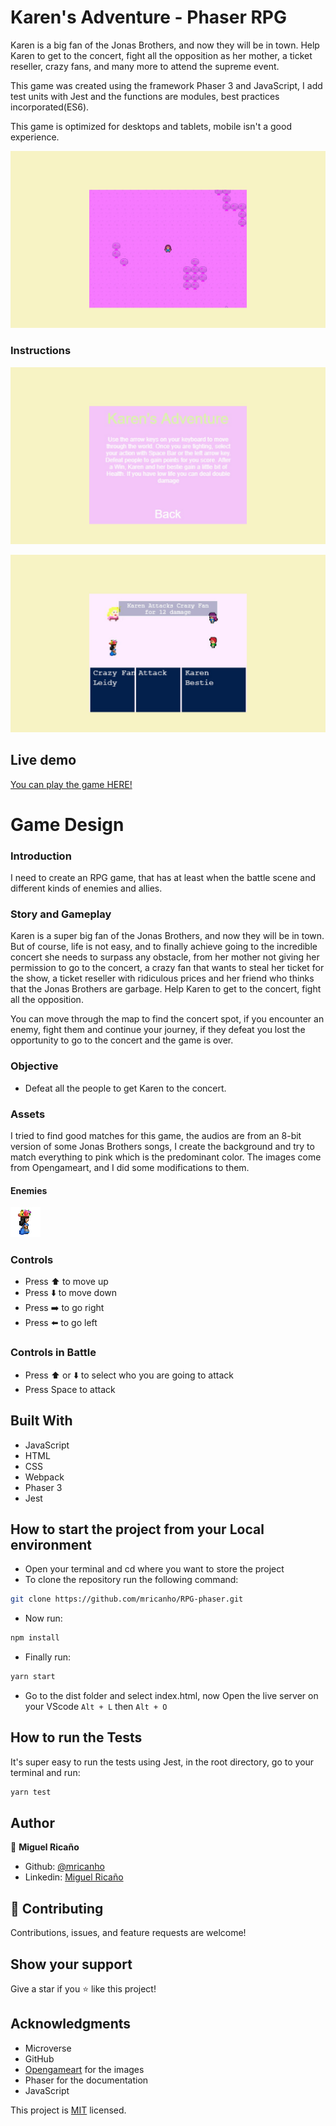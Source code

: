 # Karen's Adventure - Phaser RPG

Karen is a big fan of the Jonas Brothers, and now they will be in town. Help Karen to get to the concert, fight all the opposition as her mother, a ticket reseller, crazy fans, and many more to attend the supreme event.

This game was created using the framework Phaser 3 and JavaScript, I add test units with Jest and the functions are modules, best practices incorporated(ES6).

This game is optimized for desktops and tablets, mobile isn't a good experience.

![screenshot](dist/assets/screen-1.jpeg)

### Instructions

![screenshot](dist/assets/screen-2.jpeg)

![screenshot](dist/assets/screen-3.jpeg)

## Live demo

[You can play the game HERE!](https://nervous-hypatia-7cd6e3.netlify.app/)

# Game Design

### Introduction

I need to create an RPG game, that has at least when the battle scene and different kinds of enemies and allies.

### Story and Gameplay
Karen is a super big fan of the Jonas Brothers, and now they will be in town. But of course, life is not easy, and to finally achieve going to the incredible concert she needs to surpass any obstacle, from her mother not giving her permission to go to the concert, a crazy fan that wants to steal her ticket for the show, a ticket reseller with ridiculous prices and her friend who thinks that the Jonas Brothers are garbage. Help Karen to get to the concert, fight all the opposition. 

You can move through the map to find the concert spot, if you encounter an enemy, fight them and continue your journey, if they defeat you lost the opportunity to go to the concert and the game is over.
### Objective
- Defeat all the people to get Karen to the concert.

### Assets
I tried to find good matches for this game, the audios are from an 8-bit version of some Jonas Brothers songs, I create the background and try to match everything to pink which is the predominant color. The images come from Opengameart, and I did some modifications to them.

#### Enemies
![Karen's mother](dist/assets/leidy.png)
### Controls
- Press ⬆️ to move up
- Press ⬇️ to move down
- Press ➡️ to go right
- Press ⬅️ to go left
### Controls in Battle
- Press ⬆️ or ⬇️ to select who you are going to attack
- Press Space to attack
## Built With

- JavaScript
- HTML
- CSS
- Webpack
- Phaser 3
- Jest

## How to start the project from your Local environment

- Open your terminal and cd where you want to store the project
- To clone the repository run the following command:
```bash
git clone https://github.com/mricanho/RPG-phaser.git
```
- Now run:
```bash
npm install
```
- Finally run:
```bash
yarn start
```
- Go to the dist folder and select index.html, now Open the live server on your VScode `Alt + L` then `Alt + O`

## How to run the Tests

It's super easy to run the tests using Jest, in the root directory, go to your terminal and run:
```bash
yarn test
```
## Author

👤 **Miguel Ricaño**

- Github: [@mricanho](https://github.com/mricanho)
- Linkedin: [Miguel Ricaño](https://www.linkedin.com/in/mricanho/)

## 🤝 Contributing

Contributions, issues, and feature requests are welcome!

## Show your support

Give a star if you :star: like this project!

## Acknowledgments

- Microverse
- GitHub
- [Opengameart](https://opengameart.org/) for the images
- Phaser for the documentation
- JavaScript

This project is [MIT](LICENSE) licensed.
